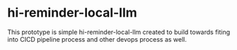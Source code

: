 # hi-reminder-local-llm
This prototype is simple hi-reminder-local-llm created to build towards fiting into CICD pipeline process and other devops process as well.
